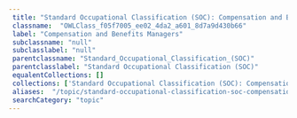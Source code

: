 ```yaml
--- 
 title: "Standard Occupational Classification (SOC): Compensation and Benefits Managers" 
 classname:  "OWLClass_f05f7005_ee02_4da2_a601_8d7a9d430b66" 
 label: "Compensation and Benefits Managers" 
 subclassname: "null" 
 subclasslabel: "null" 
 parentclassname: "Standard_Occupational_Classification_(SOC)" 
 parentclasslabel: "Standard Occupational Classification (SOC)" 
 equalentCollections: [] 
 collections: ['Standard Occupational Classification (SOC): Compensation and Benefits Managers']
 aliases:  "/topic/standard-occupational-classification-soc-compensation-and-benefits-managers"  
 searchCategory: "topic" 
---
```

